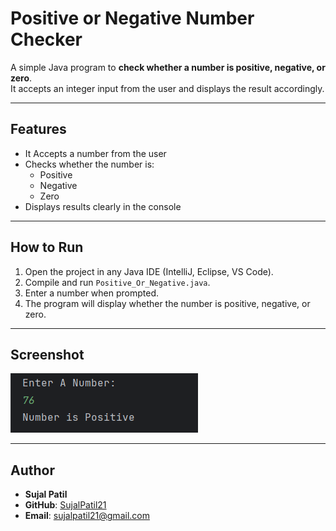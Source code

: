 # Positive or Negative Number Checker

A simple Java program to **check whether a number is positive, negative, or zero**.  
It accepts an integer input from the user and displays the result accordingly.

---

## Features
- It Accepts a number from the user  
- Checks whether the number is:
  - Positive  
  - Negative  
  - Zero  
- Displays results clearly in the console  

---

## How to Run
1. Open the project in any Java IDE (IntelliJ, Eclipse, VS Code).  
2. Compile and run `Positive_Or_Negative.java`.  
3. Enter a number when prompted.  
4. The program will display whether the number is positive, negative, or zero.  

---

## Screenshot
![Positive or Negative Output](Output.png)

---

## Author
- **Sujal Patil**  
- **GitHub**: [SujalPatil21](https://github.com/SujalPatil21)  
- **Email**: sujalpatil21@gmail.com
